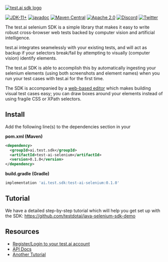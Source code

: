 [![test.ai sdk logo](https://testdotai.github.io/static-assets/shared/logo-sdk.png)](https://test.ai/sdk)

[![JDK-11+](https://img.shields.io/badge/JDK-11%2B-blue)](https://adoptium.net)
[![javadoc](https://javadoc.io/badge2/ai.test.sdk/test-ai-selenium/javadoc.svg)](https://javadoc.io/doc/ai.test.sdk/test-ai-selenium)
[![Maven Central](https://img.shields.io/maven-central/v/ai.test.sdk/test-ai-selenium)](https://search.maven.org/artifact/ai.test.sdk/test-ai-selenium)
[![Apache 2.0](https://img.shields.io/badge/Apache-2.0-blue)](https://www.apache.org/licenses/LICENSE-2.0)
[![Discord](https://img.shields.io/discord/853669216880295946?&logo=discord)](https://sdk.test.ai/discord)
[![Twitter](https://img.shields.io/twitter/follow/testdotai)](https://twitter.com/testdotai)

The test.ai selenium SDK is a simple library that makes it easy to write robust cross-browser web tests backed by computer vision and artificial intelligence.

test.ai integrates seamelessly with your existing tests, and will act as backup if your selectors break/fail by attempting to visually (computer vision) identify elements.

The test.ai SDK is able to accomplish this by automatically ingesting your selenium elements (using both screenshots and element names) when you run your test cases with test.ai for the first time. 

The SDK is accompanied by a [web-based editor](https://sdk.test.ai/) which makes building visual test cases easy; you can draw boxes around your elements instead of using fragile CSS or XPath selectors.

## Install

Add the following line(s) to the dependencies section in your

**pom.xml (Maven)**
```xml
<dependency>
  <groupId>ai.test.sdk</groupId>
  <artifactId>test-ai-selenium</artifactId>
  <version>0.1.0</version>
</dependency>
````

**build.gradle (Gradle)**
```groovy
implementation 'ai.test.sdk:test-ai-selenium:0.1.0'
```

## Tutorial
We have a detailed step-by-step tutorial which will help you get set up with the SDK: https://github.com/testdotai/java-selenium-sdk-demo

## Resources
* [Register/Login to your test.ai account](https://sdk.test.ai/login)
* [API Docs](https://www.javadoc.io/doc/ai.test.sdk/test-ai-selenium)
* [Another Tutorial](https://sdk.test.ai/tutorial)